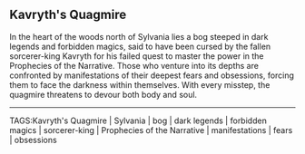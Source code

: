## Kavryth's Quagmire

In the heart of the woods north of Sylvania lies a bog steeped in dark legends and forbidden magics, said to have been cursed by the fallen sorcerer-king Kavryth for his failed quest to master the power in the Prophecies of the Narrative. Those who venture into its depths are confronted by manifestations of their deepest fears and obsessions, forcing them to face the darkness within themselves. With every misstep, the quagmire threatens to devour both body and soul.


---

TAGS:Kavryth's Quagmire | Sylvania | bog | dark legends | forbidden magics | sorcerer-king | Prophecies of the Narrative | manifestations | fears | obsessions
